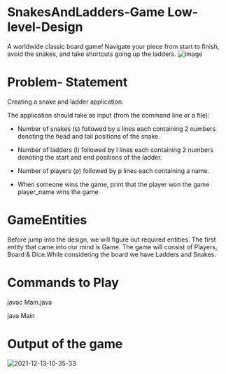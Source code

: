 # SnakesAndLadders-Game Low-level-Design
   A worldwide classic board game! Navigate your piece from start to finish, avoid the snakes, and take shortcuts going up the ladders.
   ![image](https://user-images.githubusercontent.com/72811328/145766133-7759017c-11e1-4f2b-82a9-209e31739611.png)

# Problem- Statement
   Creating a snake and ladder application.

   The application should take as input (from the command line or a file):

   - Number of snakes (s) followed by s lines each containing 2 numbers denoting the head and tail positions of the snake.

   - Number of ladders (l) followed by l lines each containing 2 numbers denoting the start and end positions of the ladder.

   - Number of players (p) followed by p lines each containing a name.
   
   - When someone wins the game, print that the player won the game  player_name wins the game
   
# GameEntities
 Before jump into the design, we will figure out required entities. The first entity that came into our mind is Game. The game will consist of Players, Board & Dice.While considering the board we have Ladders and Snakes.
# 
     
# Commands to Play 
  javac Main.java
  
  java Main 
  
# Output of the game
![2021-12-13-10-35-33](https://user-images.githubusercontent.com/72811328/145755959-3fae3115-9b2e-4ca4-808b-2cbca0e9a53d.png)



